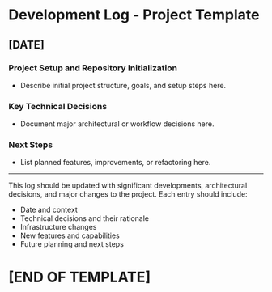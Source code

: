 # Development Log - Project Template

## [DATE]

### Project Setup and Repository Initialization
- Describe initial project structure, goals, and setup steps here.

### Key Technical Decisions
- Document major architectural or workflow decisions here.

### Next Steps
- List planned features, improvements, or refactoring here.

---

This log should be updated with significant developments, architectural decisions, and major changes to the project. Each entry should include:
- Date and context
- Technical decisions and their rationale
- Infrastructure changes
- New features and capabilities
- Future planning and next steps

# [END OF TEMPLATE]
